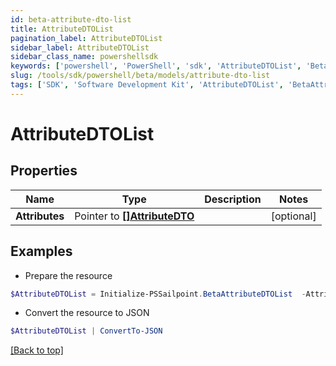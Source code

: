 ```yaml
---
id: beta-attribute-dto-list
title: AttributeDTOList
pagination_label: AttributeDTOList
sidebar_label: AttributeDTOList
sidebar_class_name: powershellsdk
keywords: ['powershell', 'PowerShell', 'sdk', 'AttributeDTOList', 'BetaAttributeDTOList'] 
slug: /tools/sdk/powershell/beta/models/attribute-dto-list
tags: ['SDK', 'Software Development Kit', 'AttributeDTOList', 'BetaAttributeDTOList']
---
```



# AttributeDTOList

## Properties

Name | Type | Description | Notes
------------ | ------------- | ------------- | -------------
**Attributes** |  Pointer to [**[]AttributeDTO**](attribute-dto) |  | [optional] 

## Examples

- Prepare the resource
```powershell
$AttributeDTOList = Initialize-PSSailpoint.BetaAttributeDTOList  -Attributes [{key&#x3D;iscPrivacy, name&#x3D;Privacy, multiselect&#x3D;false, status&#x3D;active, type&#x3D;governance, objectTypes&#x3D;[all], description&#x3D;Specifies the level of privacy associated with an access item., values&#x3D;[{value&#x3D;public, name&#x3D;Public, status&#x3D;active}]}]
```

- Convert the resource to JSON
```powershell
$AttributeDTOList | ConvertTo-JSON
```


[[Back to top]](#) 

